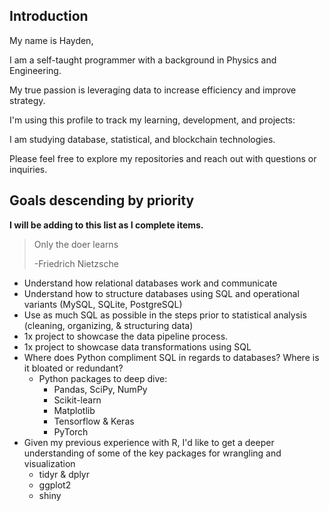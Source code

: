 ## Introduction 

My name is Hayden,

I am a self-taught programmer with a background in Physics and Engineering. 

My true passion is leveraging data to increase efficiency and improve strategy.

I'm using this profile to track my learning, development, and projects:

I am studying database, statistical, and blockchain technologies.

Please feel free to explore my repositories and reach out with questions or inquiries. 

## Goals descending by priority

**I will be adding to this list as I complete items.**

> Only the doer learns
>
> -Friedrich Nietzsche

- Understand how relational databases work and communicate 
- Understand how to structure databases using SQL and operational variants (MySQL, SQLite, PostgreSQL)
- Use as much SQL as possible in the steps prior to statistical analysis (cleaning, organizing, & structuring data)
- 1x project to showcase the data pipeline process. 
- 1x project to showcase data transformations using SQL
- Where does Python compliment SQL in regards to databases? Where is it bloated or redundant?
  - Python packages to deep dive:
    - Pandas, SciPy, NumPy
    - Scikit-learn
    - Matplotlib
    - Tensorflow & Keras
    - PyTorch
- Given my previous experience with R, I'd like to get a deeper understanding of some of the key packages for wrangling and visualization
  - tidyr & dplyr
  - ggplot2
  - shiny

